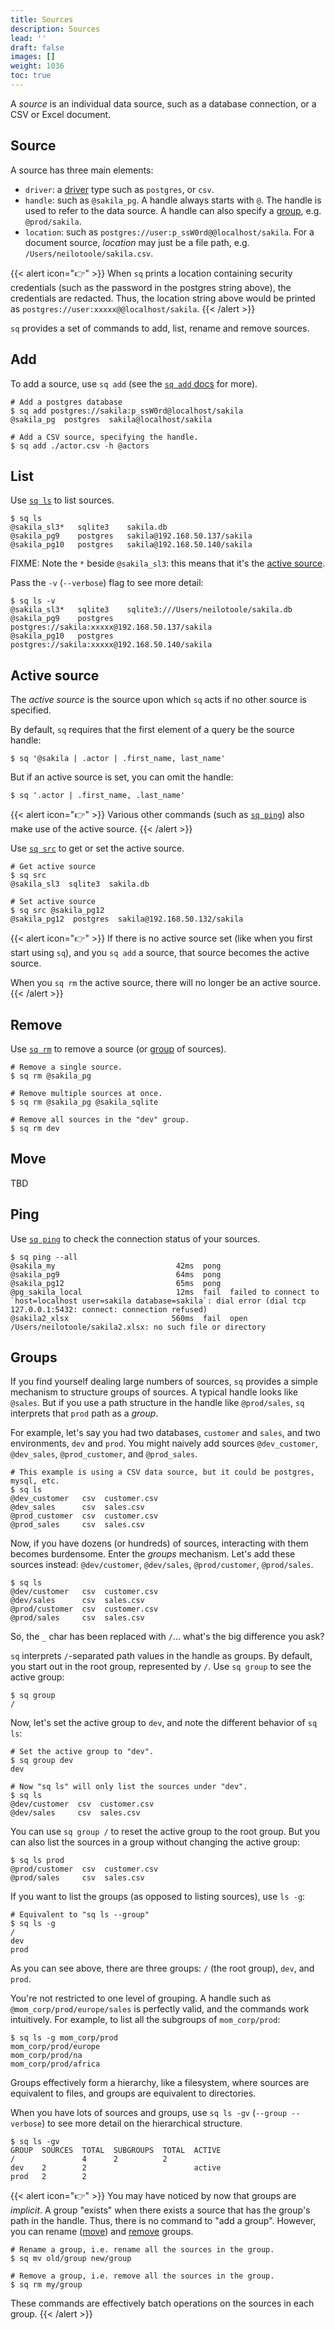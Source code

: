 ```yaml
---
title: Sources
description: Sources
lead: ''
draft: false
images: []
weight: 1036
toc: true
---
```

A _source_ is an individual data source, such as a database connection, or
a CSV or Excel document.

## Source

A source has three main elements:

- `driver`: a [driver](/docs/drivers) type such as `postgres`, or `csv`.
- `handle`: such as `@sakila_pg`. A handle always starts with `@`. The handle is used to refer
  to the data source. A handle can also specify a [group](#groups), e.g. `@prod/sakila`.
- `location`: such as `postgres://user:p_ssW0rd@@localhost/sakila`. For
  a document source, _location_ may just be a file path, e.g. `/Users/neilotoole/sakila.csv`.

{{< alert icon="👉" >}}
When `sq` prints a location containing security credentials (such as the password in the
postgres string above), the credentials are redacted. Thus, the location string above
would be printed as `postgres://user:xxxxx@@localhost/sakila`.
{{< /alert >}}

`sq` provides a set of commands to add, list, rename and remove sources.

## Add

To add a source, use `sq add` (see the [`sq add` docs](/docs/cmd/add) for more).

```shell
# Add a postgres database
$ sq add postgres://sakila:p_ssW0rd@localhost/sakila
@sakila_pg  postgres  sakila@localhost/sakila

# Add a CSV source, specifying the handle.
$ sq add ./actor.csv -h @actors
```

## List

Use [`sq ls`](/docs/cmd/ls) to list sources.

```shell
$ sq ls
@sakila_sl3*   sqlite3    sakila.db
@sakila_pg9    postgres   sakila@192.168.50.137/sakila
@sakila_pg10   postgres   sakila@192.168.50.140/sakila
```

FIXME: Note the `*` beside `@sakila_sl3`: this means that it's
the [active source](#active-source).

Pass the `-v` (`--verbose`) flag to see more detail:

```shell
$ sq ls -v
@sakila_sl3*   sqlite3    sqlite3:///Users/neilotoole/sakila.db
@sakila_pg9    postgres   postgres://sakila:xxxxx@192.168.50.137/sakila
@sakila_pg10   postgres   postgres://sakila:xxxxx@192.168.50.140/sakila
```

## Active source

The _active source_ is the source upon which `sq` acts if no other source is specified.

By default, `sq` requires that the first element of a query be the source handle:

```shell
$ sq '@sakila | .actor | .first_name, last_name'

```

But if an active source is set, you can omit the handle:

```shell
$ sq '.actor | .first_name, .last_name'
```

{{< alert icon="👉" >}}
Various other commands (such as [`sq ping`](#ping)) also make
use of the active source.
{{< /alert >}}

Use [`sq src`](/docs/cmd/src) to get or set the active source.

```shell
# Get active source
$ sq src
@sakila_sl3  sqlite3  sakila.db

# Set active source
$ sq src @sakila_pg12
@sakila_pg12  postgres  sakila@192.168.50.132/sakila
```

{{< alert icon="👉" >}}
If there is no active source set (like when you first start using `sq`), and
you `sq add` a source, that source becomes the active source.

When you `sq rm` the active source, there will no longer be an active source.
{{< /alert >}}

## Remove

Use [`sq rm`](/docs/cmd/rm) to remove a source (or [group](#groups) of sources).

```shell
# Remove a single source.
$ sq rm @sakila_pg

# Remove multiple sources at once.
$ sq rm @sakila_pg @sakila_sqlite

# Remove all sources in the "dev" group.
$ sq rm dev
```

## Move

TBD


## Ping

Use [`sq ping`](/docs/cmd/ping) to check the connection status of your sources.

```shell
$ sq ping --all
@sakila_my                           42ms  pong
@sakila_pg9                          64ms  pong
@sakila_pg12                         65ms  pong
@pg_sakila_local                     12ms  fail  failed to connect to `host=localhost user=sakila database=sakila`: dial error (dial tcp 127.0.0.1:5432: connect: connection refused)
@sakila2_xlsx                       560ms  fail  open /Users/neilotoole/sakila2.xlsx: no such file or directory
```

## Groups

If you find yourself dealing large numbers of sources, `sq` provides a
simple mechanism to structure groups of sources. A typical handle looks like `@sales`.
But if you use a path structure in the handle like `@prod/sales`,
`sq` interprets that `prod` path as a _group_.

For example, let's say you had two databases, `customer` and `sales`, and two
environments, `dev` and `prod`. You might naively add sources `@dev_customer`,
`@dev_sales`, `@prod_customer`, and `@prod_sales`.

```shell
# This example is using a CSV data source, but it could be postgres, mysql, etc.
$ sq ls
@dev_customer   csv  customer.csv
@dev_sales      csv  sales.csv
@prod_customer  csv  customer.csv
@prod_sales     csv  sales.csv
```
Now, if you have dozens (or hundreds) of sources, interacting with them
becomes burdensome. Enter the _groups_ mechanism. Let's add these sources instead:
`@dev/customer`, `@dev/sales`, `@prod/customer`, `@prod/sales`.

```shell
$ sq ls
@dev/customer   csv  customer.csv
@dev/sales      csv  sales.csv
@prod/customer  csv  customer.csv
@prod/sales     csv  sales.csv
```

So, the `_` char has been replaced with `/`... what's the big difference you ask?

`sq` interprets `/`-separated path values in the handle as groups. By default,
you start out in the root group, represented by `/`. Use `sq group` to see
the active group:

```shell
$ sq group
/
```

Now, let's set the active group to `dev`, and note the different behavior of `sq ls`:

```shell
# Set the active group to "dev".
$ sq group dev
dev

# Now "sq ls" will only list the sources under "dev".
$ sq ls
@dev/customer  csv  customer.csv
@dev/sales     csv  sales.csv
```

You can use `sq group /` to reset the active group to the root group. But you can
also list the sources in a group without changing the active group:

```shell
$ sq ls prod
@prod/customer  csv  customer.csv
@prod/sales     csv  sales.csv
```

If you want to list the groups (as opposed to listing sources), use `ls -g`:

```shell
# Equivalent to "sq ls --group"
$ sq ls -g
/
dev
prod
```

As you can see above, there are three groups: `/` (the root group), `dev`, and `prod`.

You're not restricted to one level of grouping. A handle such as `@mom_corp/prod/europe/sales`
is perfectly valid, and the commands work intuitively. For example, to list all the subgroups
of `mom_corp/prod`:

```shell
$ sq ls -g mom_corp/prod
mom_corp/prod/europe
mom_corp/prod/na
mom_corp/prod/africa
```

Groups effectively form a hierarchy, like a filesystem, where sources
are equivalent to files, and groups are equivalent to directories.

When you have lots of sources and groups, use `sq ls -gv` (`--group --verbose`)
to see more detail on the hierarchical structure.

```shell
$ sq ls -gv
GROUP  SOURCES  TOTAL  SUBGROUPS  TOTAL  ACTIVE
/               4      2          2
dev    2        2                        active
prod   2        2
```


{{< alert icon="👉" >}}
You may have noticed by now that groups are _implicit_. A group "exists" when
there exists a source that has the group's path in the handle. Thus, there
is no command to "add a group". However, you can rename ([move](#move))
and [remove](#remove) groups.

```shell
# Rename a group, i.e. rename all the sources in the group.
$ sq mv old/group new/group

# Remove a group, i.e. remove all the sources in the group.
$ sq rm my/group
```

These commands are effectively batch operations on the sources in each group.
{{< /alert >}}






